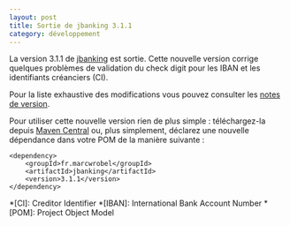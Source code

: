 ```yaml
---
layout: post
title: Sortie de jbanking 3.1.1
category: développement
---
```


La version 3.1.1 de [jbanking](https://github.com/marcwrobel/jbanking) est sortie. Cette nouvelle version corrige quelques problèmes de validation du check
digit pour les IBAN et les identifiants créanciers (CI).

Pour la liste exhaustive des modifications vous pouvez consulter les
[notes de version](https://github.com/marcwrobel/jbanking/releases/tag/v3.1.1).

Pour utiliser cette nouvelle version rien de plus simple : téléchargez-la
depuis [Maven Central](https://search.maven.org/artifact/fr.marcwrobel/jbanking/3.1.1/jar) ou, plus simplement, déclarez une nouvelle dépendance dans votre POM
de la manière suivante :

    <dependency>
        <groupId>fr.marcwrobel</groupId>
        <artifactId>jbanking</artifactId>
        <version>3.1.1</version>
    </dependency>

*[CI]: Creditor Identifier
*[IBAN]: International Bank Account Number
*[POM]: Project Object Model
